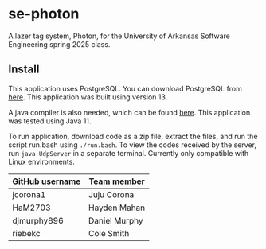 # se-photon
A lazer tag system, Photon, for the University of Arkansas Software Engineering spring 2025 class.

## Install
This application uses PostgreSQL. You can download PostgreSQL from [here](https://www.postgresql.org/). This application was built using version 13.

A java compiler is also needed, which can be found [here](https://www.oracle.com/java/technologies/downloads/?er=221886#java11-windows). This application was tested using Java 11.

To run application, download code as a zip file, extract the files, and run the script run.bash using `./run.bash`. 
To view the codes received by the server, run `java UdpServer` in a separate terminal.
Currently only compatible with Linux environments. 

| GitHub username | Team member   |
| --------------- | ------------- |
| jcorona1        | Juju Corona   |
| HaM2703         | Hayden Mahan  |
| djmurphy896     | Daniel Murphy |
| riebekc         | Cole Smith    |
